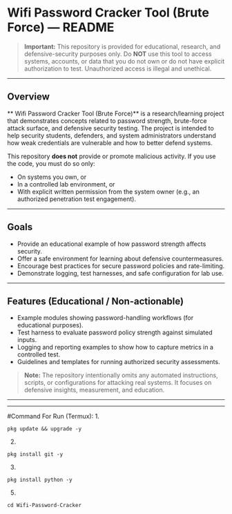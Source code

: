 # Wifi Password Cracker Tool (Brute Force) — README

> **Important:** This repository is provided for educational, research, and defensive-security purposes only. Do **NOT** use this tool to access systems, accounts, or data that you do not own or do not have explicit authorization to test. Unauthorized access is illegal and unethical.

---

## Overview

** Wifi Password Cracker Tool (Brute Force)** is a research/learning project that demonstrates concepts related to password strength, brute-force attack surface, and defensive security testing. The project is intended to help security students, defenders, and system administrators understand how weak credentials are vulnerable and how to better defend systems.

This repository **does not** provide or promote malicious activity. If you use the code, you must do so only:
- On systems you own, or
- In a controlled lab environment, or
- With explicit written permission from the system owner (e.g., an authorized penetration test engagement).

---

## Goals

- Provide an educational example of how password strength affects security.
- Offer a safe environment for learning about defensive countermeasures.
- Encourage best practices for secure password policies and rate-limiting.
- Demonstrate logging, test harnesses, and safe configuration for lab use.

---

## Features (Educational / Non-actionable)

- Example modules showing password-handling workflows (for educational purposes).
- Test harness to evaluate password policy strength against simulated inputs.
- Logging and reporting examples to show how to capture metrics in a controlled test.
- Guidelines and templates for running authorized security assessments.

> **Note:** The repository intentionally omits any automated instructions, scripts, or configurations for attacking real systems. It focuses on defensive insights, measurement, and education.

---
---
#Command For Run (Termux):
1.
```
pkg update && upgrade -y
```
2.
```
pkg install git -y
```
3.
```
pkg install python -y
```
5.
```
cd Wifi-Password-Cracker
```

